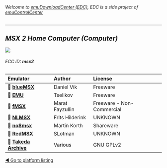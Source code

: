 ###### Welcome to [emuDownloadCenter (EDC)](https://github.com/PhoenixInteractiveNL/emuDownloadCenter/wiki/), EDC is a side project of [emuControlCenter](https://github.com/PhoenixInteractiveNL/emuControlCenter/wiki/)
***
## _MSX 2 Home Computer (Computer)_
![](https://raw.githubusercontent.com/wiki/PhoenixInteractiveNL/emuDownloadCenter/images_platform/ecc_msx2_teaser.png)
###### ECC ID: **msx2**

| Emulator   | Author      | License     |
|:-----------|:------------|:------------|
| :file_folder: [**blueMSX**](https://github.com/PhoenixInteractiveNL/emuDownloadCenter/wiki/Emulator-bluemsx#menu) | Daniel Vik | Freeware |
| :file_folder: [**EMU**](https://github.com/PhoenixInteractiveNL/emuDownloadCenter/wiki/Emulator-emu#menu) | Tselikov | Freeware |
| :file_folder: [**fMSX**](https://github.com/PhoenixInteractiveNL/emuDownloadCenter/wiki/Emulator-fmsx#menu) | Marat Fayzullin | Freeware - Non-Commercial |
| :file_folder: [**NLMSX**](https://github.com/PhoenixInteractiveNL/emuDownloadCenter/wiki/Emulator-nlmsx#menu) | Frits Hilderink | UNKNOWN |
| :file_folder: [**no$msx**](https://github.com/PhoenixInteractiveNL/emuDownloadCenter/wiki/Emulator-nomsx#menu) | Martin Korth | Shareware |
| :file_folder: [**RedMSX**](https://github.com/PhoenixInteractiveNL/emuDownloadCenter/wiki/Emulator-redmsx#menu) | SLotman | UNKNOWN |
| :file_folder: [**Takeda Archive**](https://github.com/PhoenixInteractiveNL/emuDownloadCenter/wiki/Emulator-takeda#menu) | Various | GNU GPLv2 |

[:arrow_backward: Go to platform listing](https://github.com/PhoenixInteractiveNL/emuDownloadCenter/wiki/EDC-Platform-List)
